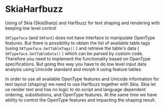 # SkiaHarfbuzz
Using of Skia (SkiaSharp) and Harfbuzz for text shaping and rendering with keeping low level control

`SKTypeface` (and `SKFont`) does not have interface to manipulate OpenType features. But there is possibility to obtain the list of available table tags (using `SKTypeface.GetTableTags()` ) and retrieve the table's data ( `SKTypeface.GetTableData()` ) which can be parsed by custom code. Therefore you need to implement the functionality based on OpenType specifications. But going this way you have to do low level input data analysis using Unicode standard and morph it using feature tables.

In order to use all available OpenType features and Unicode information for text layout (shaping) we need to use Harfbuzz together with Skia. Skia let us render text and has no logic to do script and language dependent ordering, substitutions, and OpenType features. At the same time we have ability to control the OpenType features and impacting the shaping result.
